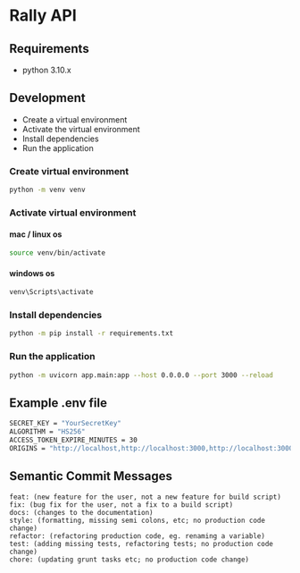 # Rally API

## Requirements
- python 3.10.x

## Development
- Create a virtual environment
- Activate the virtual environment
- Install dependencies
- Run the application

### Create virtual environment
```bash
python -m venv venv
```

### Activate virtual environment
#### mac / linux os
```bash
source venv/bin/activate
```
#### windows os
```bash
venv\Scripts\activate
```

### Install dependencies
```bash
python -m pip install -r requirements.txt
```

### Run the application
```bash
python -m uvicorn app.main:app --host 0.0.0.0 --port 3000 --reload
```

## Example .env file
```bash
SECRET_KEY = "YourSecretKey"
ALGORITHM = "HS256"
ACCESS_TOKEN_EXPIRE_MINUTES = 30
ORIGINS = "http://localhost,http://localhost:3000,http://localhost:3000/*"
```

## Semantic Commit Messages
```
feat: (new feature for the user, not a new feature for build script)
fix: (bug fix for the user, not a fix to a build script)
docs: (changes to the documentation)
style: (formatting, missing semi colons, etc; no production code change)
refactor: (refactoring production code, eg. renaming a variable)
test: (adding missing tests, refactoring tests; no production code change)
chore: (updating grunt tasks etc; no production code change)
```